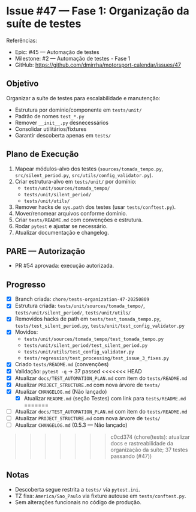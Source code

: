 # Issue #47 — Fase 1: Organização da suíte de testes

Referências:
- Epic: #45 — Automação de testes
- Milestone: #2 — Automação de testes - Fase 1
- GitHub: https://github.com/dmirrha/motorsport-calendar/issues/47

## Objetivo
Organizar a suíte de testes para escalabilidade e manutenção:
- Estrutura por domínio/componente em `tests/unit/`
- Padrão de nomes `test_*.py`
- Remover `__init__.py` desnecessários
- Consolidar utilitários/fixtures
- Garantir descoberta apenas em `tests/`

## Plano de Execução
1. Mapear módulos-alvo dos testes (`sources/tomada_tempo.py`, `src/silent_period.py`, `src/utils/config_validator.py`).
2. Criar estrutura-alvo em `tests/unit/` por domínio:
   - `tests/unit/sources/tomada_tempo/`
   - `tests/unit/silent_period/`
   - `tests/unit/utils/`
3. Remover hacks de `sys.path` dos testes (usar `tests/conftest.py`).
4. Mover/renomear arquivos conforme domínio.
5. Criar `tests/README.md` com convenções e estrutura.
6. Rodar `pytest` e ajustar se necessário.
7. Atualizar documentação e changelog.

## PARE — Autorização
- PR #54 aprovada: execução autorizada.

## Progresso
- [x] Branch criada: `chore/tests-organization-47-20250809`
- [x] Estrutura criada: `tests/unit/sources/tomada_tempo/`, `tests/unit/silent_period/`, `tests/unit/utils/`
- [x] Removidos hacks de path em `tests/test_tomada_tempo.py`, `tests/test_silent_period.py`, `tests/unit/test_config_validator.py`
- [x] Movidos:
  - `tests/unit/sources/tomada_tempo/test_tomada_tempo.py`
  - `tests/unit/silent_period/test_silent_period.py`
  - `tests/unit/utils/test_config_validator.py`
  - `tests/regression/test_processing/test_issue_3_fixes.py`
- [x] Criado `tests/README.md` (convenções)
- [x] Validação: `pytest -q` → 37 passed
<<<<<<< HEAD
- [x] Atualizar `docs/TEST_AUTOMATION_PLAN.md` com item do `tests/README.md`
- [x] Atualizar `PROJECT_STRUCTURE.md` com nova árvore de `tests/`
- [x] Atualizar `CHANGELOG.md` (Não lançado)
  - [x] Atualizar `README.md` (seção Testes) com link para `tests/README.md`
=======
- [ ] Atualizar `docs/TEST_AUTOMATION_PLAN.md` com item do `tests/README.md`
- [ ] Atualizar `PROJECT_STRUCTURE.md` com nova árvore de `tests/`
- [ ] Atualizar `CHANGELOG.md` (0.5.3 — Não lançado)
>>>>>>> c0cd374 (chore(tests): atualizar docs e rastreabilidade da organização da suíte; 37 testes passando (#47))

## Notas
- Descoberta segue restrita a `tests/` via `pytest.ini`.
- TZ fixa: `America/Sao_Paulo` via fixture autouse em `tests/conftest.py`.
- Sem alterações funcionais no código de produção.
